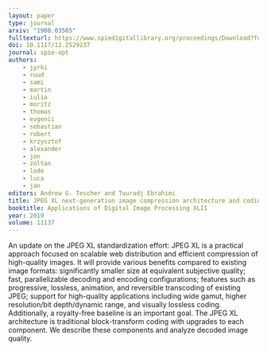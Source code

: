 ```yaml
---
layout: paper
type: journal
arxiv: "1908.03565"
fulltexturl: https://www.spiedigitallibrary.org/proceedings/Download?fullDOI=10.1117%2F12.2529237
doi: 10.1117/12.2529237 
journal: spie-opt
authors:
    - jyrki
    - ruud
    - sami
    - martin
    - iulia
    - moritz
    - thomas
    - evgenii
    - sebastian
    - robert
    - krzysztof
    - alexander
    - jon
    - zoltan
    - lode
    - luca 
    - jan 
editors: Andrew G. Tescher and Touradj Ebrahimi
title: JPEG XL next-generation image compression architecture and coding tools
booktitle: Applications of Digital Image Processing XLII
year: 2019
volume: 11137
---
```


An update on the JPEG XL standardization effort: JPEG XL is a practical approach focused on scalable web distribution and efficient compression of high-quality images. It will provide various benefits compared to existing image formats: significantly smaller size at equivalent subjective quality; fast, parallelizable decoding and encoding configurations; features such as progressive, lossless, animation, and reversible transcoding of existing JPEG; support for high-quality applications including wide gamut, higher resolution/bit depth/dynamic range, and visually lossless coding. Additionally, a royalty-free baseline is an important goal. The JPEG XL architecture is traditional block-transform coding with upgrades to each component. We describe these components and analyze decoded image quality.
